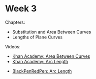 # Week 3

Chapters:
- Substitution and Area Between Curves
- Lengths of Plane Curves

Videos:

- [Khan Academy: Area Between Curves](https://www.khanacademy.org/math/ap-calculus-ab/ab-applications-of-integration-new/ab-8-4/v/evaluating-simple-definite-integral)
- [Khan Academy: Arc Length](https://www.khanacademy.org/math/ap-calculus-bc/bc-advanced-functions-new/bc-9-3/v/parametric-curve-arc-length)
<!---->
- [BlackPenRedPen: Arc Length](https://www.youtube.com/watch?v=PK7HZiFG_VI)